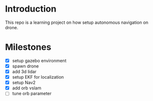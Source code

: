# Introduction
This repo is a learning project on how setup autonomous navigation on drone.

# Milestones
- [x] setup gazebo environment
- [x] spawn drone
- [x] add 3d lidar
- [x] setup EKF for localization
- [x] setup Nav2
- [x] add orb vslam
- [ ] tune orb parameter